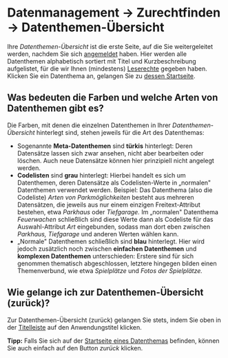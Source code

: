 # Datenmanagement → Zurechtfinden → Datenthemen-Übersicht

Ihre *Datenthemen-Übersicht* ist die erste Seite, auf die Sie
weitergeleitet werden, nachdem Sie sich
[angemeldet](../../datenwerft/usage/login.md) haben. Hier werden
alle Datenthemen alphabetisch sortiert mit Titel und Kurzbeschreibung
aufgelistet, für die wir Ihnen (mindestens)
[Leserechte](../permissions.md) gegeben haben.
Klicken Sie ein Datenthema an, gelangen Sie zu
[dessen Startseite](orientation_topic-start.md).

## Was bedeuten die Farben und welche Arten von Datenthemen gibt es?

Die Farben, mit denen die einzelnen Datenthemen in Ihrer
*Datenthemen-Übersicht* hinterlegt sind, stehen jeweils für die Art des
Datenthemas:

-   Sogenannte **Meta-Datenthemen** sind **türkis** hinterlegt: Deren
    Datensätze lassen sich zwar ansehen, nicht aber bearbeiten oder
    löschen. Auch neue Datensätze können hier prinzipiell nicht angelegt
    werden.
-   **Codelisten** sind **grau** hinterlegt: Hierbei handelt es sich um
    Datenthemen, deren Datensätze als Codelisten-Werte in „normalen"
    Datenthemen verwendet werden. Beispiel: Das Datenthema (also die
    Codeliste) *Arten von Parkmöglichkeiten* besteht aus mehreren
    Datensätzen, die jeweils aus nur einem einzigen Freitext-Attribut
    bestehen, etwa *Parkhaus* oder *Tiefgarage.* Im „normalen"
    Datenthema *Feuerwachen* schließlich sind diese Werte dann
    als Codeliste für das Auswahl-Attribut *Art* eingebunden, sodass man
    dort eben zwischen *Parkhaus, Tiefgarage* und anderen Werten
    wählen kann.
-   „Normale" Datenthemen schließlich sind **blau** hinterlegt. Hier
    wird jedoch zusätzlich noch zwischen **einfachen Datenthemen** und
    **komplexen Datenthemen** unterschieden: Erstere sind für sich
    genommen thematisch abgeschlossen, letztere hingegen bilden einen
    Themenverbund, wie etwa *Spielplätze* und *Fotos der Spielplätze.*

## Wie gelange ich zur Datenthemen-Übersicht (zurück)?

Zur Datenthemen-Übersicht (zurück) gelangen Sie stets, indem Sie oben in
der [Titelleiste](../../datenwerft/usage/navigation.md) auf den
Anwendungstitel klicken.

**Tipp:** Falls Sie sich auf der
[Startseite eines Datenthemas](orientation_topic-start.md) befinden,
können Sie auch einfach auf den Button *zurück* klicken.

